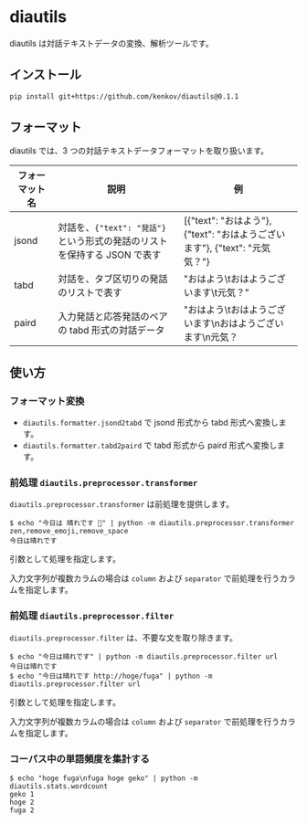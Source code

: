 # diautils

diautils は対話テキストデータの変換、解析ツールです。

## インストール

```sh
pip install git+https://github.com/kenkov/diautils@0.1.1
```

## フォーマット

diautils では、3 つの対話テキストデータフォーマットを取り扱います。

| フォーマット名 | 説明 | 例 |
| --- | --- | --- |
| jsond | 対話を、`{"text": "発話"}` という形式の発話のリストを保持する JSON で表す | [{"text": "おはよう"}, {"text": "おはようございます"}, {"text": "元気気？"} |
| tabd | 対話を、タブ区切りの発話のリストで表す | "おはよう\tおはようございます\t元気？" |
| paird | 入力発話と応答発話のペアの tabd 形式の対話データ | "おはよう\tおはようございます\nおはようございます\n元気？ |

## 使い方

### フォーマット変換

- `diautils.formatter.jsond2tabd` で jsond 形式から tabd 形式へ変換します。
- `diautils.formatter.tabd2paird` で tabd 形式から paird 形式へ変換します。

### 前処理 `diautils.preprocessor.transformer`

`diautils.preprocessor.transformer` は前処理を提供します。

    $ echo "今日は 晴れです 🤤" | python -m diautils.preprocessor.transformer zen,remove_emoji,remove_space
    今日は晴れです

引数として処理を指定します。

入力文字列が複数カラムの場合は `column` および `separator` で前処理を行うカラムを指定します。

### 前処理 `diautils.preprocessor.filter`

`diautils.preprocessor.filter` は、不要な文を取り除きます。

    $ echo "今日は晴れです" | python -m diautils.preprocessor.filter url
    今日は晴れです
    $ echo "今日は晴れです http://hoge/fuga" | python -m diautils.preprocessor.filter url

引数として処理を指定します。

入力文字列が複数カラムの場合は `column` および `separator` で前処理を行うカラムを指定します。

### コーパス中の単語頻度を集計する

    $ echo "hoge fuga\nfuga hoge geko" | python -m diautils.stats.wordcount
    geko 1
    hoge 2
    fuga 2

